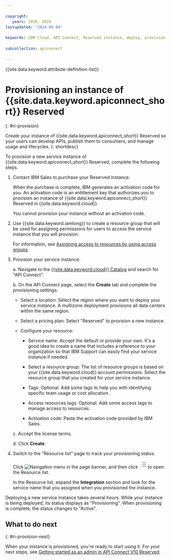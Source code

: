 ```yaml
---

copyright:
   years: 2020, 2024
lastupdated: "2024-09-04"

keywords: IBM Cloud, API Connect, Reserved instance, deploy, provision

subcollection: apiconnect

---
```


{{site.data.keyword.attribute-definition-list}}

# Provisioning an instance of {{site.data.keyword.apiconnect_short}} Reserved
{: #ri-provision}

Create your instance of {{site.data.keyword.apiconnect_short}} Reserved so your users can develop APIs, publish them to consumers, and manage usage and lifecycles.
{: shortdesc}

To provision a new service instance of {{site.data.keyword.apiconnect_short}} Reserved, complete the following steps.

1. Contact IBM Sales to purchase your Reserved instance.

   When the purchase is complete, IBM generates an activation code for you. An activation code is an entitlement key that authorizes you to provision an instance of {{site.data.keyword.apiconnect_short}} Reserved in {{site.data.keyword.cloud}}.

   You cannot provision your instance without an activation code.

1. Use {{site.data.keyword.iamlong}} to create a resource group that will be used for assigning permissions for users to access the service instance that you will   provision.

   For information, see [Assigning access to resources by using access groups](/docs/account?topic=account-access-getstarted).

1. Provision your service instance:

   a. Navigate to the [{{site.data.keyword.cloud}} Catalog](https://cloud.ibm.com/catalog) and search for "API Connect".

   b. On the API Connect page, select the **Create** tab and complete the provisioning settings:

   - Select a location: Select the region where you want to deploy your service instance.
        A multizone deployment provisions all data centers within the same region.

   - Select a pricing plan: Select "Reserved" to provision a new instance.

   - Configure your resource:

     - Service name: Accept the default or provide your own. It's a good idea to create a name that includes a reference to your organization so that IBM Support can easily  find your  service instance if needed.

     - Select a resource group: The list of resource groups is based on your {{site.data.keyword.cloud}} account permissions. Select the resource group that you created for your service instance.

     - Tags: Optional. Add some tags to help you with identifying specific team usage or cost allocation.

     - Access resources tags: Optional. Add some access tags to manage access to resources.

     - Activation code: Paste the activation code provided by IBM Sales.

   c. Accept the license terms.

   d. Click **Create**.

1. Switch to the "Resource list" page to track your provisioning status.

    Click ![Navigation menu](images/icon_cloud_menu.png "Navigation menu icon") in the page banner, and then click ![Resource list](images/icon_cloud_resource_list.png "Resource list icon") to open the Resource list. 

    In the Resource list, expand the **Integration** section and look for the service name that you assigned when you provisioned the instance.

Deploying a new service instance takes several hours. While your instance is being deployed, its status displays as "Provisioning". When provisioning is complete, the status changes to "Active".

## What to do next
{: #ri-provision-next}

When your instance is provisioned, you're ready to start using it. For your next steps, see [Getting started as an admin in API Connect V10 Reserved](/docs/apiconnect?topic=apiconnect-getting-started-admin).
